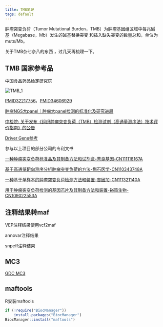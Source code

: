 ```yaml
---
title: TMB笔记
tags: default
---
```


肿瘤突变负荷（Tumor Mutational Burden，TMB）为肿瘤基因组区域中每兆碱基（Megabase，Mb）发生的碱基替换突变 和插入缺失突变的数量总和，单位为 muts/Mb。

关于TMB杂七杂八的东西 ，过几天再梳理一下。

## TMB 国家参考品

中国食品药品检定研究院

![TMB_1](https://raw.githubusercontent.com/pzweuj/pzweuj.github.io/master/downloads/images/TMB_1.png)

[PMID32217756](https://www.ncbi.nlm.nih.gov/pmc/articles/PMC7174078/)，[PMID34606929](https://pubmed.ncbi.nlm.nih.gov/34606929/)


[肿瘤NGS大panel｜肿瘤大panel检测的标准化及研究进展](http://med.china.com.cn/content/pid/234619/tid/1026)

[中检院: 关于发布《组织肿瘤突变负荷（TMB）检测试剂（高通量测序法）技术评价指南》的公告](https://www.nifdc.org.cn//nifdc/kjyd/202112210819104618.html)

[Driver Gene参考](https://www.intogen.org/)

参与以上项目的部分公司的专利文书

[一种肿瘤突变负荷标准品及其制备方法和试剂盒-菁良基因-CN111118167A](https://patents.google.com/patent/CN111118167A/zh)

[基于高通量靶向测序分析肿瘤突变负荷的方法-燃石医学-CN110343748A](https://patents.google.com/patent/CN110343748A/zh)

[一种基于单样本的肿瘤突变负荷检测方法和装置-吉因加-CN111321140A](https://patents.google.com/patent/CN111321140A/zh)

[用于肿瘤突变负荷检测的基因芯片及其制备方法和装置-裕策生物-CN109022553A](https://patents.google.com/patent/CN109022553A/zh)



## 注释结果转maf

VEP注释结果使用vcf2maf

annovar注释结果

snpeff注释结果


## MC3

[GDC MC3](https://gdc.cancer.gov/about-data/publications/mc3-2017)



## maftools

R安装maftools
```R
if (!require("BiocManager"))
    install.packages("BiocManager")
BiocManager::install("maftools")
```







